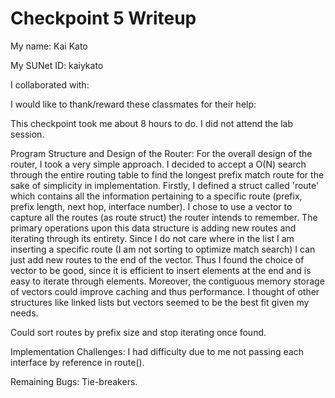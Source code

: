 Checkpoint 5 Writeup
====================

My name: Kai Kato

My SUNet ID: kaiykato

I collaborated with: 

I would like to thank/reward these classmates for their help: 

This checkpoint took me about 8 hours to do. I did not attend the lab session.

Program Structure and Design of the Router:
For the overall design of the router, I took a very simple approach. I decided to accept a O(N) search through the entire routing table to find the longest prefix match route for the sake of simplicity in implementation. Firstly, I defined a struct called 'route' which contains all the information pertaining to a specific route (prefix, prefix length, next hop, interface number). I chose to use a vector to capture all the routes (as route struct) the router intends to remember. The primary operations upon this data structure is adding new routes and iterating through its entirety. Since I do not care where in the list I am inserting a specific route (I am not sorting to optimize match search) I can just add new routes to the end of the vector. Thus I found the choice of vector to be good, since it is efficient to insert elements at the end and is easy to iterate through elements. Moreover, the contiguous memory storage of vectors could improve caching and thus performance. I thought of other structures like linked lists but vectors seemed to be the best fit given my needs. 

Could sort routes by prefix size and stop iterating once found. 

Implementation Challenges:
I had difficulty due to me not passing each interface by reference in route(). 

Remaining Bugs:
Tie-breakers. 
